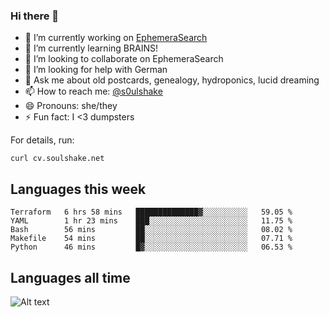 ### Hi there 👋

<!--
**soulshake/soulshake** is a ✨ _special_ ✨ repository because its `README.md` (this file) appears on your GitHub profile.

Here are some ideas to get you started:

- 🔭 I’m currently working on ...
- 🌱 I’m currently learning ...
- 👯 I’m looking to collaborate on ...
- 🤔 I’m looking for help with ...
- 💬 Ask me about ...
- 📫 How to reach me: ...
- 😄 Pronouns: ...
- ⚡ Fun fact: ...
-->


- 🔭 I’m currently working on [EphemeraSearch](https://www.ephemerasearch.com/)
- 🌱 I’m currently learning BRAINS!
- 👯 I’m looking to collaborate on EphemeraSearch
- 🤔 I’m looking for help with German
- 💬 Ask me about old postcards, genealogy, hydroponics, lucid dreaming
- 📫 How to reach me: [@s0ulshake](https://twitter.com/soulshake)
- 😄 Pronouns: she/they
- ⚡ Fun fact: I <3 dumpsters

For details, run:

```
curl cv.soulshake.net
```

## Languages this week

<!--START_SECTION:waka-->
```text
Terraform   6 hrs 58 mins   ██████████████▓░░░░░░░░░░   59.05 % 
YAML        1 hr 23 mins    ███░░░░░░░░░░░░░░░░░░░░░░   11.75 % 
Bash        56 mins         ██░░░░░░░░░░░░░░░░░░░░░░░   08.02 % 
Makefile    54 mins         ██░░░░░░░░░░░░░░░░░░░░░░░   07.71 % 
Python      46 mins         █▓░░░░░░░░░░░░░░░░░░░░░░░   06.53 % 
```
<!--END_SECTION:waka-->

## Languages all time
![Alt text](https://wakatime.com/share/@aj/6aa10b67-a5e9-4fb1-acaf-8692f4385172.svg)
